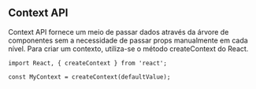 ## Context API

Context API fornece um meio de passar dados através da árvore de componentes sem a necessidade de passar props manualmente em cada nível. Para criar um contexto, utiliza-se o método createContext do React.

```
import React, { createContext } from 'react';

const MyContext = createContext(defaultValue);
```